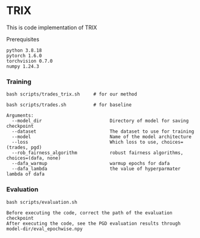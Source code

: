 # TRIX

This is code implementation of TRIX

Prerequisites

    python 3.8.18
    pytorch 1.6.0
    torchvision 0.7.0
    numpy 1.24.3

### Training

```
bash scripts/trades_trix.sh     # for our method

bash scripts/trades.sh          # for baseline

Arguments:
  --model_dir                         Directory of model for saving checkpoint
  --dataset                           The dataset to use for training
  --model                             Name of the model architecture
  --loss                              Which loss to use, choices=(trades, pgd)
  --rob_fairness_algorithm            robust fairness algorithms, choices=(dafa, none)
  --dafa_warmup                       warmup epochs for dafa
  --dafa_lambda                       the value of hyperparmater lambda of dafa
```

### Evaluation
```
bash scripts/evaluation.sh

Before executing the code, correct the path of the evaluation checkpoint
After executing the code, see the PGD evaluation results through model-dir/eval_epochwise.npy

